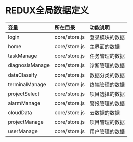 # REDUX全局数据定义

| 变量 | 所在目录 | 功能说明 |
| :--- | :--- | :--- |
| login | core/store.js | 登录模块的数据 |
| home | core/store.js | 主界面的数据 |
| taskManage | core/store.js | 任务管理的数据 |
| diagnosisManage | core/store.js | 诊断管理的数据 |
| dataClassify | core/store.js | 数据分类的数据 |
| terminalManage | core/store.js | 终端管理的数据 |
| projectSelect | core/store.js | 项目选择的数据 |
| alarmManage | core/store.js | 警报管理的数据 |
| cloudData | core/store.js | 云数据的数据 |
| projectManage | core/store.js | 项目管理的数据 |
| userManage | core/store.js | 用户管理的数据 |



